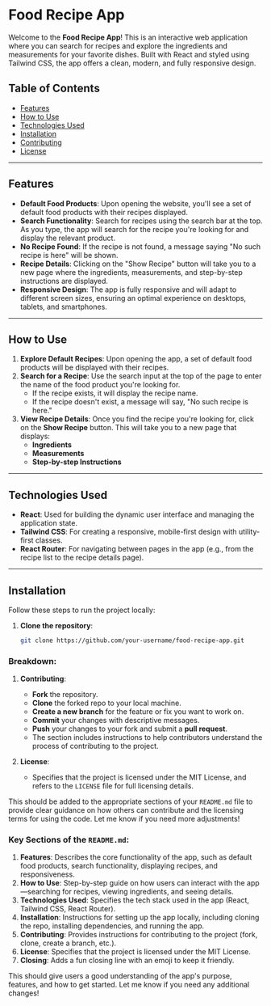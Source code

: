 # Food Recipe App

Welcome to the **Food Recipe App**! This is an interactive web application where you can search for recipes and explore the ingredients and measurements for your favorite dishes. Built with React and styled using Tailwind CSS, the app offers a clean, modern, and fully responsive design.

## Table of Contents
- [Features](#features)
- [How to Use](#how-to-use)
- [Technologies Used](#technologies-used)
- [Installation](#installation)
- [Contributing](#contributing)
- [License](#license)

---

## Features
- **Default Food Products**: Upon opening the website, you'll see a set of default food products with their recipes displayed.
- **Search Functionality**: Search for recipes using the search bar at the top. As you type, the app will search for the recipe you're looking for and display the relevant product.
- **No Recipe Found**: If the recipe is not found, a message saying "No such recipe is here" will be shown.
- **Recipe Details**: Clicking on the "Show Recipe" button will take you to a new page where the ingredients, measurements, and step-by-step instructions are displayed.
- **Responsive Design**: The app is fully responsive and will adapt to different screen sizes, ensuring an optimal experience on desktops, tablets, and smartphones.

---

## How to Use
1. **Explore Default Recipes**: Upon opening the app, a set of default food products will be displayed with their recipes.
2. **Search for a Recipe**: Use the search input at the top of the page to enter the name of the food product you're looking for.
   - If the recipe exists, it will display the recipe name.
   - If the recipe doesn't exist, a message will say, "No such recipe is here."
3. **View Recipe Details**: Once you find the recipe you're looking for, click on the **Show Recipe** button. This will take you to a new page that displays:
   - **Ingredients**
   - **Measurements**
   - **Step-by-step Instructions**

---

## Technologies Used
- **React**: Used for building the dynamic user interface and managing the application state.
- **Tailwind CSS**: For creating a responsive, mobile-first design with utility-first classes.
- **React Router**: For navigating between pages in the app (e.g., from the recipe list to the recipe details page).

---

## Installation

Follow these steps to run the project locally:

1. **Clone the repository**:
   ```bash
   git clone https://github.com/your-username/food-recipe-app.git


### Breakdown:
1. **Contributing**:
   - **Fork** the repository.
   - **Clone** the forked repo to your local machine.
   - **Create a new branch** for the feature or fix you want to work on.
   - **Commit** your changes with descriptive messages.
   - **Push** your changes to your fork and submit a **pull request**.
   - The section includes instructions to help contributors understand the process of contributing to the project.

2. **License**:
   - Specifies that the project is licensed under the MIT License, and refers to the `LICENSE` file for full licensing details.
   
This should be added to the appropriate sections of your `README.md` file to provide clear guidance on how others can contribute and the licensing terms for using the code. Let me know if you need more adjustments!



### Key Sections of the `README.md`:
1. **Features**: Describes the core functionality of the app, such as default food products, search functionality, displaying recipes, and responsiveness.
2. **How to Use**: Step-by-step guide on how users can interact with the app—searching for recipes, viewing ingredients, and seeing details.
3. **Technologies Used**: Specifies the tech stack used in the app (React, Tailwind CSS, React Router).
4. **Installation**: Instructions for setting up the app locally, including cloning the repo, installing dependencies, and running the app.
5. **Contributing**: Provides instructions for contributing to the project (fork, clone, create a branch, etc.).
6. **License**: Specifies that the project is licensed under the MIT License.
7. **Closing**: Adds a fun closing line with an emoji to keep it friendly.

This should give users a good understanding of the app's purpose, features, and how to get started. Let me know if you need any additional changes!
